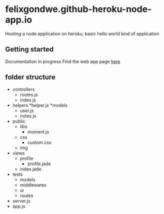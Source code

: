 # felixgondwe.github-heroku-node-app.io
Hosting a node application on heroku, basic hello world kind of application

## Getting started ##
Documentation in progress
Find the web app page [here](https://safe-woodland-17415.herokuapp.com/)
## folder structure ##
* controllers
    * routes.js
    * index.js
* helpers
    *helper.js
*models
    * user.js
    * notes.js
* public
    * libs
        * moment.js
    * css
        * custom.css
    * img
* views
    * profile
        * profile.jade
    * index.jade
* tests
    * models
    * middlewares
    * ui
    * routes
* server.js
* app.js


